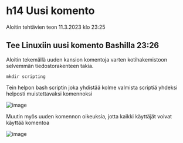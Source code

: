 # h14 Uusi komento

Aloitin tehtävien teon 11.3.2023 klo 23:25

## Tee Linuxiin uusi komento Bashilla 23:26

Aloitin tekemällä uuden kansion komentoja varten kotihakemistoon selvemmän tiedostorakenteen takia.

    mkdir scripting
    
Tein helpon bash scriptin joka yhdistää kolme valmista scriptiä yhdeksi helposti muistettavaksi komennoksi

![image](https://user-images.githubusercontent.com/112076377/224512542-5b6999f3-1ff7-4b48-96b1-59022452b4ea.png)

Muutin myös uuden komennon oikeuksia, jotta kaikki käyttäjät voivat käyttää komentoa

![image](https://user-images.githubusercontent.com/112076377/224512436-b2a4944f-5588-4d70-bb30-c18182f6bc4c.png)


